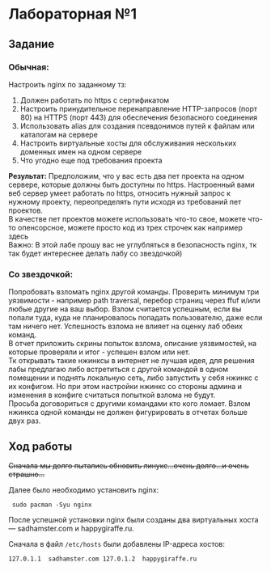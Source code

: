 <h1>Лабораторная №1</h1>

<h2>Задание</h2>

<h3>Обычная:</h3> 
Настроить nginx по заданному тз:
<ol>
  <li>Должен работать по https c сертификатом</li>
  <li>Настроить принудительное перенаправление HTTP-запросов (порт 80) на HTTPS (порт 443) для обеспечения безопасного соединения</li>
  <li>Использовать alias для создания псевдонимов путей к файлам или каталогам на сервере</li>
  <li>Настроить виртуальные хосты для обслуживания нескольких доменных имен на одном сервере</li>
  <li>Что угодно еще под требования проекта</li>
</ol>
<b>Результат:</b> Предположим, что у вас есть два пет проекта на одном сервере, которые должны быть доступны по https. Настроенный вами веб сервер умеет работать по https, относить нужный запрос к нужному проекту, переопределять пути исходя из требований пет проектов.
<br>В качестве пет проектов можете использовать что-то свое, можете что-то опенсорсное, можете просто код из трех строчек как например здесь
<br>Важно: В этой лабе прошу вас не углубляться в безопасность nginx, тк так будет интереснее делать лабу со звездочкой)

<h3>Со звездочкой:</h3>
Попробовать взломать nginx другой команды. Проверить минимум три уязвимости - например path traversal, перебор страниц через ffuf и/или любые другие на ваш выбор.
Взлом считается успешным, если вы попали туда, куда не планировалось попадать пользователю, даже если там ничего нет. Успешность взлома не влияет на оценку лаб обеих команд. 
<br> В отчет приложить скрины попыток взлома, описание уязвимостей, на которые проверяли и итог - успешен взлом или нет.
<br> Тк открывать такие нжинксы в интернет не лучшая идея, для решения лабы предлагаю либо встретиться с другой командой в одном помещении и поднять локальную сеть, либо запустить у себя нжинкс с их конфигом. Но при этом настройки нжинкс со стороны админа и изменения в конфиге считаться попыткой взлома не будут.
<br> Просьба договориться с другими командами кто кого ломает. Взлом нжинкса одной команды не должен фигурировать в отчетах больше двух раз.

<h2>Ход работы</h2>
<p><s>Сначала мы долго пытались обновить линукс...очень долго...и очень страшно...</s></p>
<p>Далее было необходимо установить nginx:</p>
<code> sudo pacman -Syu nginx</code>
<p>После успешной установки nginx были созданы два виртуальных хоста — sadhamster.com и happygiraffe.ru.</p>
<p>Сначала в файл <code>/etc/hosts</code> были добавлены IP-адреса хостов: </p>
<code>127.0.1.1  sadhamster.com 127.0.1.2  happygiraffe.ru</code>

